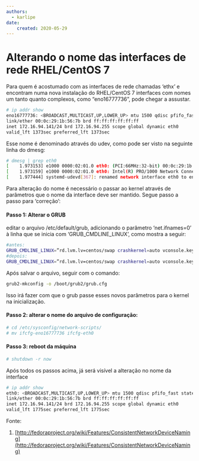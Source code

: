 ```yaml
---
authors:
  - karlipe
date:
    created: 2020-05-29
---
```

# **Alterando o nome das interfaces de rede RHEL/CentOS 7**

Para quem é acostumado com as interfaces de rede chamadas ‘ethx’  e encontram numa nova instalação do RHEL/CentOS 7 interfaces com nomes um tanto quanto complexos, como “eno16777736”, pode chegar a assustar.

<!-- more -->

```bash
# ip addr show
eno16777736: <BROADCAST,MULTICAST,UP,LOWER_UP> mtu 1500 qdisc pfifo_fast state UP qlen 1000
link/ether 00:0c:29:1b:56:7b brd ff:ff:ff:ff:ff:ff
inet 172.16.94.141/24 brd 172.16.94.255 scope global dynamic eth0
valid_lft 1373sec preferred_lft 1373sec
```

Esse nome é denominado através do udev, como pode ser visto na seguinte linha do dmesg:
```bash
# dmesg | grep eth0
[    1.973153] e1000 0000:02:01.0 eth0: (PCI:66MHz:32-bit) 00:0c:29:1b:56:7b
[    1.973159] e1000 0000:02:01.0 eth0: Intel(R) PRO/1000 Network Connection
[    1.977444] systemd-udevd[367]: renamed network interface eth0 to eno16777736
```
Para alteração do nome é necessário o passar ao kernel através de parâmetros que o nome da interface deve ser mantido. Segue passo a passo para ‘correção’:

#### Passo 1:  Alterar o GRUB
editar o arquivo /etc/default/grub, adicionando o parâmetro ‘net.ifnames=0’ à linha que se inicia com ‘GRUB_CMDLINE_LINUX’, como mostra a seguir:

```bash
#antes:
GRUB_CMDLINE_LINUX=”rd.lvm.lv=centos/swap crashkernel=auto vconsole.keymap=us rd.lvm.lv=centos/root vconsole.font=latarcyrheb-sun16  rhgb quiet”
#depois:
GRUB_CMDLINE_LINUX=”rd.lvm.lv=centos/swap crashkernel=auto vconsole.keymap=us rd.lvm.lv=centos/root vconsole.font=latarcyrheb-sun16  rhgb quiet net.ifnames=0″
```

Após salvar o arquivo, seguir com o comando: 
```bash
grub2-mkconfig -o /boot/grub2/grub.cfg
```
Isso irá fazer com que o grub passe esses novos parâmetros para o kernel na inicialização.

#### Passo 2: alterar o nome do arquivo de configuração:
```bash
# cd /etc/sysconfig/network-scripts/
# mv ifcfg-eno16777736 ifcfg-eth0
```

#### Passo 3: reboot da máquina
```bash
# shutdown -r now
```

Após todos os passos acima, já será visível a alteração no nome da interface

```bash
# ip addr show
eth0: <BROADCAST,MULTICAST,UP,LOWER_UP> mtu 1500 qdisc pfifo_fast state UP qlen 1000
link/ether 00:0c:29:1b:56:7b brd ff:ff:ff:ff:ff:ff
inet 172.16.94.141/24 brd 172.16.94.255 scope global dynamic eth0
valid_lft 1775sec preferred_lft 1775sec
```

Fonte:
1. [http://fedoraproject.org/wiki/Features/ConsistentNetworkDeviceNaming](http://fedoraproject.org/wiki/Features/ConsistentNetworkDeviceNaming)